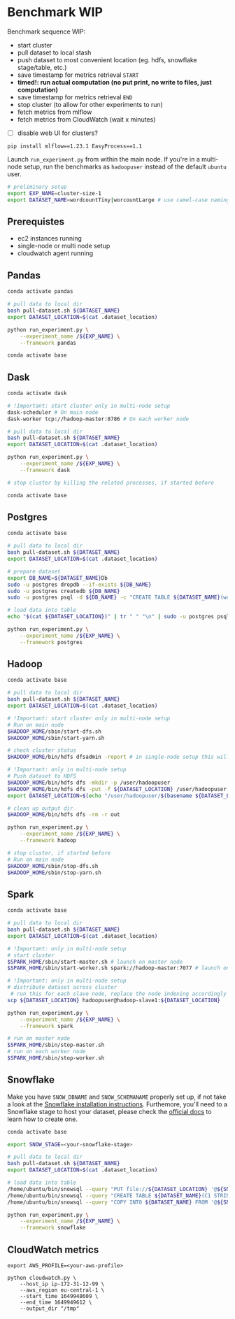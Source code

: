 # Benchmark WIP



Benchmark sequence WIP:

- start cluster
- pull dataset to local stash
- push dataset to most convenient location (eg. hdfs, snowflake stage/table, etc.)
- save timestamp for metrics retrieval `START`
- **timed!: run actual computation (no put print, no write to files, just computation)**
- save timestamp for metrics retrieval `END`
- stop cluster (to allow for other experiments to run)
- fetch metrics from mlflow
- fetch metrics from CloudWatch (wait x minutes)
- [ ] disable web UI for clusters?


```
pip install mlflow==1.23.1 EasyProcess==1.1
```

Launch `run_experiment.py` from within the main node.
If you're in a multi-node setup, run the benchmarks as `hadoopuser` instead of the default `ubuntu` user.

```bash
# preliminary setup
export EXP_NAME=cluster-size-1
export DATASET_NAME=wordcountTiny|worcountLarge # use camel-case naming
```

## Prerequistes

- ec2 instances running
- single-node or multi node setup
- cloudwatch agent running

## Pandas

```bash
conda activate pandas

# pull data to local dir
bash pull-dataset.sh ${DATASET_NAME}
export DATASET_LOCATION=$(cat .dataset_location)

python run_experiment.py \
    --experiment_name /${EXP_NAME} \
    --framework pandas

conda activate base
```

## Dask

```bash
conda activate dask

# !Important: start cluster only in multi-node setup
dask-scheduler # On main node
dask-worker tcp://hadoop-master:8786 # On each worker node

# pull data to local dir
bash pull-dataset.sh ${DATASET_NAME}
export DATASET_LOCATION=$(cat .dataset_location)

python run_experiment.py \
    --experiment_name /${EXP_NAME} \
    --framework dask

# stop cluster by killing the related processes, if started before

conda activate base
```

## Postgres

```bash
conda activate base

# pull data to local dir
bash pull-dataset.sh ${DATASET_NAME}
export DATASET_LOCATION=$(cat .dataset_location)

# prepare dataset
export DB_NAME=${DATASET_NAME}Db
sudo -u postgres dropdb --if-exists ${DB_NAME}
sudo -u postgres createdb ${DB_NAME}
sudo -u postgres psql -d ${DB_NAME} -c "CREATE TABLE ${DATASET_NAME}(word TEXT);"

# load data into table
echo "$(cat ${DATASET_LOCATION})" | tr " " "\n" | sudo -u postgres psql -d ${DB_NAME} -c "COPY ${DATASET_NAME} FROM stdin (delimiter ' ');"

python run_experiment.py \
    --experiment_name /${EXP_NAME} \
    --framework postgres
```

## Hadoop

```bash
conda activate base

# pull data to local dir
bash pull-dataset.sh ${DATASET_NAME}
export DATASET_LOCATION=$(cat .dataset_location)

# !Important: start cluster only in multi-node setup
# Run on main node
$HADOOP_HOME/sbin/start-dfs.sh
$HADOOP_HOME/sbin/start-yarn.sh

# check cluster status
$HADOOP_HOME/bin/hdfs dfsadmin -report # in single-node setup this will ouput "The fs class is: org.apache.hadoop.fs.LocalFileSystem"

# !Important: only in multi-node setup
# Push dataset to HDFS
$HADOOP_HOME/bin/hdfs dfs -mkdir -p /user/hadoopuser
$HADOOP_HOME/bin/hdfs dfs -put -f ${DATASET_LOCATION} /user/hadoopuser
export DATASET_LOCATION=$(echo "/user/hadoopuser/$(basename ${DATASET_LOCATION})")

# clean up output dir
$HADOOP_HOME/bin/hdfs dfs -rm -r out

python run_experiment.py \
    --experiment_name /${EXP_NAME} \
    --framework hadoop

# stop cluster, if started before
# Run on main node
$HADOOP_HOME/sbin/stop-dfs.sh
$HADOOP_HOME/sbin/stop-yarn.sh
```

## Spark

```bash
conda activate base

# pull data to local dir
bash pull-dataset.sh ${DATASET_NAME}
export DATASET_LOCATION=$(cat .dataset_location)

# !Important: only in multi-node setup
# start cluster
$SPARK_HOME/sbin/start-master.sh # launch on master node
$SPARK_HOME/sbin/start-worker.sh spark://hadoop-master:7077 # launch on each worker node

# !Important: only in multi-node setup
# distribute dataset across cluster
 # run this for each slave node, replace the node indexing accordingly (e.g. hadoop-slave2, hadoop-slave3, etc.)
scp ${DATASET_LOCATION} hadoopuser@hadoop-slave1:${DATASET_LOCATION}

python run_experiment.py \
    --experiment_name /${EXP_NAME} \
    --framework spark

# run on master node
$SPARK_HOME/sbin/stop-master.sh
# run on each worker node
$SPARK_HOME/sbin/stop-worker.sh
```

## Snowflake

Make you have `SNOW_DBNAME` and `SNOW_SCHEMANAME` properly set up, if not take a look at the [Snowflake installation instructions](../installation/SNOWFLAKE.md#set-environment-variables).
Furthemore, you'll need to a Snowflake stage to host your dataset, please check the [official docs](https://docs.snowflake.com/en/user-guide/data-load-local-file-system.html) to learn how to create one.

```bash
conda activate base

export SNOW_STAGE=<your-snowflake-stage>

# pull data to local dir
bash pull-dataset.sh ${DATASET_NAME}
export DATASET_LOCATION=$(cat .dataset_location)

# load data into table
/home/ubuntu/bin/snowsql --query "PUT file://${DATASET_LOCATION} '@${SNOW_STAGE}';"
/home/ubuntu/bin/snowsql --query "CREATE TABLE ${DATASET_NAME}(C1 STRING);"
/home/ubuntu/bin/snowsql --query "COPY INTO ${DATASET_NAME} FROM '@${SNOW_STAGE}';"

python run_experiment.py \
    --experiment_name /${EXP_NAME} \
    --framework snowflake
```


## CloudWatch metrics

```
export AWS_PROFILE=<your-aws-profile>

python cloudwatch.py \
    --host_ip ip-172-31-12-99 \
    --aws_region eu-central-1 \
    --start_time 1649948609 \
    --end_time 1649949612 \
    --output_dir "/tmp"
```